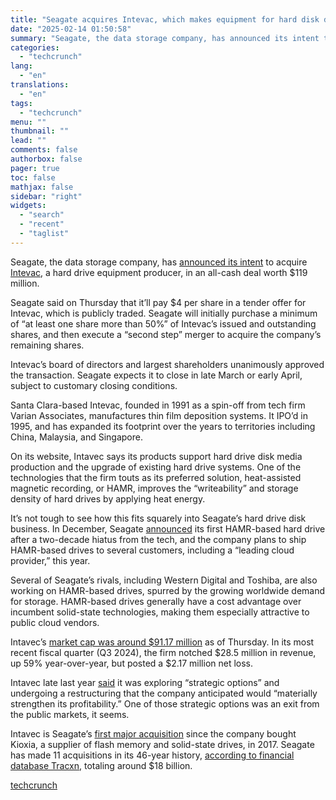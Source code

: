 ```yaml
---
title: "Seagate acquires Intevac, which makes equipment for hard disk drives, for $119M"
date: "2025-02-14 01:50:58"
summary: "Seagate, the data storage company, has announced its intent to acquire Intevac, a hard drive equipment producer, in an all-cash deal worth $119 million. Seagate said on Thursday that it’ll pay $4 per share in a tender offer for Intevac, which is publicly traded. Seagate will initially purchase a minimum..."
categories:
  - "techcrunch"
lang:
  - "en"
translations:
  - "en"
tags:
  - "techcrunch"
menu: ""
thumbnail: ""
lead: ""
comments: false
authorbox: false
pager: true
toc: false
mathjax: false
sidebar: "right"
widgets:
  - "search"
  - "recent"
  - "taglist"
---
```


Seagate, the data storage company, has [announced its intent](https://www.businesswire.com/news/home/20250213031336/en/Seagate-Announces-Agreement-to-Acquire-Intevac) to acquire [Intevac](https://www.intevac.com/), a hard drive equipment producer, in an all-cash deal worth $119 million.

Seagate said on Thursday that it’ll pay $4 per share in a tender offer for Intevac, which is publicly traded. Seagate will initially purchase a minimum of “at least one share more than 50%” of Intevac’s issued and outstanding shares, and then execute a “second step” merger to acquire the company’s remaining shares.

Intevac’s board of directors and largest shareholders unanimously approved the transaction. Seagate expects it to close in late March or early April, subject to customary closing conditions.

Santa Clara-based Intevac, founded in 1991 as a spin-off from tech firm Varian Associates, manufactures thin film deposition systems. It IPO’d in 1995, and has expanded its footprint over the years to territories including China, Malaysia, and Singapore.

On its website, Intavec says its products support hard drive disk media production and the upgrade of existing hard drive systems. One of the technologies that the firm touts as its preferred solution, heat-assisted magnetic recording, or HAMR, improves the “writeability” and storage density of hard drives by applying heat energy.

It’s not tough to see how this fits squarely into Seagate’s hard drive disk business. In December, Seagate [announced](https://www.theverge.com/2024/12/18/24324143/seagate-32tb-hamr-hard-drive) its first HAMR-based hard drive after a two-decade hiatus from the tech, and the company plans to ship HAMR-based drives to several customers, including a “leading cloud provider,” this year.

Several of Seagate’s rivals, including Western Digital and Toshiba, are also working on HAMR-based drives, spurred by the growing worldwide demand for storage. HAMR-based drives generally have a cost advantage over incumbent solid-state technologies, making them especially attractive to public cloud vendors.

Intavec’s [market cap was around $91.17 million](https://finance.yahoo.com/quote/IVAC/) as of Thursday. In its most recent fiscal quarter (Q3 2024), the firm notched $28.5 million in revenue, up 59% year-over-year, but posted a $2.17 million net loss.

Intavec late last year [said](https://finance.yahoo.com/news/intevac-provides-cash-revenue-guidance-133000646.html) it was exploring “strategic options” and undergoing a restructuring that the company anticipated would “materially strengthen its profitability.” One of those strategic options was an exit from the public markets, it seems.

Intavec is Seagate’s [first major acquisition](https://tracxn.com/d/acquisitions/acquisitions-by-seagate/__PHvysLHNPgGJX1Zfuz0N9tqrn0Uj9RAxmOXRJQcnSoo#list-of-acquisitions) since the company bought Kioxia, a supplier of flash memory and solid-state drives, in 2017. Seagate has made 11 acquisitions in its 46-year history, [according to financial database Tracxn](https://tracxn.com/d/acquisitions/acquisitions-by-seagate/__PHvysLHNPgGJX1Zfuz0N9tqrn0Uj9RAxmOXRJQcnSoo#list-of-acquisitions), totaling around $18 billion.

[techcrunch](https://techcrunch.com/2025/02/13/seagate-acquires-intevac-which-makes-equipment-for-hard-disk-drives-for-119m/)

